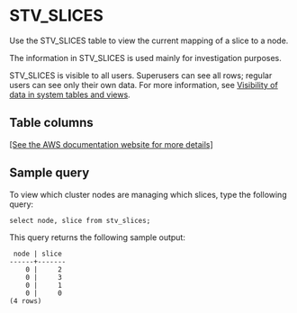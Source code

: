 # STV\_SLICES<a name="r_STV_SLICES"></a>

Use the STV\_SLICES table to view the current mapping of a slice to a node\.

 The information in STV\_SLICES is used mainly for investigation purposes\.

STV\_SLICES is visible to all users\. Superusers can see all rows; regular users can see only their own data\. For more information, see [Visibility of data in system tables and views](c_visibility-of-data.md)\. 

## Table columns<a name="r_STV_SLICES-table-columns2"></a>

[\[See the AWS documentation website for more details\]](http://docs.aws.amazon.com/redshift/latest/dg/r_STV_SLICES.html)

## Sample query<a name="r_STV_SLICES-sample-query2"></a>

To view which cluster nodes are managing which slices, type the following query:

```
select node, slice from stv_slices;
```

This query returns the following sample output:

```
 node | slice
------+-------
    0 |     2
    0 |     3
    0 |     1
    0 |     0
(4 rows)
```
